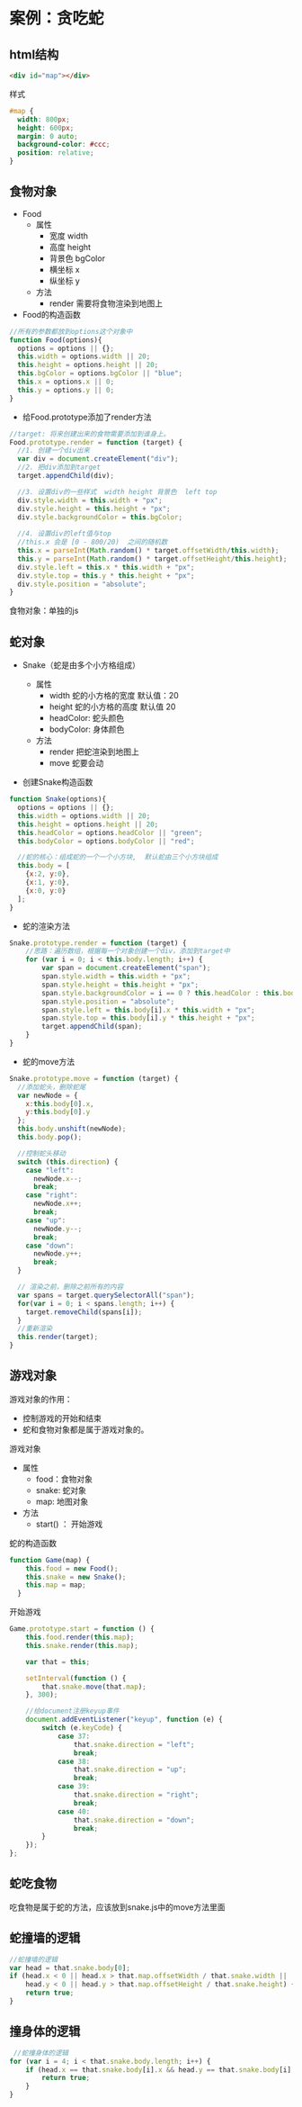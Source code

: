 # 案例：贪吃蛇

## html结构

```html
<div id="map"></div>
```

样式

```css
#map {
  width: 800px;
  height: 600px;
  margin: 0 auto;
  background-color: #ccc;
  position: relative;
}
```

## 食物对象

- Food
  - 属性
    - 宽度 width
    - 高度 height
    - 背景色 bgColor
    - 横坐标  x
    - 纵坐标  y
  - 方法
    - render  需要将食物渲染到地图上
- Food的构造函数

```javascript
//所有的参数都放到options这个对象中
function Food(options){
  options = options || {};
  this.width = options.width || 20;
  this.height = options.height || 20;
  this.bgColor = options.bgColor || "blue";
  this.x = options.x || 0;
  this.y = options.y || 0;
}
```

- 给Food.prototype添加了render方法

```javascript
//target: 将来创建出来的食物需要添加到谁身上。
Food.prototype.render = function (target) {
  //1. 创建一个div出来
  var div = document.createElement("div");
  //2. 把div添加到target
  target.appendChild(div);

  //3. 设置div的一些样式  width height 背景色  left top
  div.style.width = this.width + "px";
  div.style.height = this.height + "px";
  div.style.backgroundColor = this.bgColor;
  
  //4. 设置div的left值与top
  //this.x 会是 [0 - 800/20)  之间的随机数
  this.x = parseInt(Math.random() * target.offsetWidth/this.width);
  this.y = parseInt(Math.random() * target.offsetHeight/this.height);
  div.style.left = this.x * this.width + "px";
  div.style.top = this.y * this.height + "px";
  div.style.position = "absolute";
}
```

食物对象：单独的js



## 蛇对象

- Snake（蛇是由多个小方格组成）
  - 属性
    - width  蛇的小方格的宽度 默认值：20
    - height 蛇的小方格的高度 默认值 20
    - headColor:  蛇头颜色
    - bodyColor: 身体颜色
  - 方法
    - render  把蛇渲染到地图上
    - move    蛇要会动



- 创建Snake构造函数

```javascript
function Snake(options){
  options = options || {};
  this.width = options.width || 20;
  this.height = options.height || 20;
  this.headColor = options.headColor || "green";
  this.bodyColor = options.bodyColor || "red";

  //蛇的核心：组成蛇的一个一个小方块,  默认蛇由三个小方块组成
  this.body = [
    {x:2, y:0},
    {x:1, y:0},
    {x:0, y:0}
  ];
}
```

+ 蛇的渲染方法

```javascript
Snake.prototype.render = function (target) {
    //思路：遍历数组，根据每一个对象创建一个div，添加到target中
    for (var i = 0; i < this.body.length; i++) {
        var span = document.createElement("span");
        span.style.width = this.width + "px";
        span.style.height = this.height + "px";
        span.style.backgroundColor = i == 0 ? this.headColor : this.bodyColor;
        span.style.position = "absolute";
        span.style.left = this.body[i].x * this.width + "px";
        span.style.top = this.body[i].y * this.height + "px";
        target.appendChild(span);
    }
}
```

+ 蛇的move方法

```javascript
Snake.prototype.move = function (target) {
  //添加蛇头，删除蛇尾
  var newNode = {
    x:this.body[0].x,
    y:this.body[0].y
  };
  this.body.unshift(newNode);
  this.body.pop();

  //控制蛇头移动
  switch (this.direction) {
    case "left":
      newNode.x--;
      break;
    case "right":
      newNode.x++;
      break;
    case "up":
      newNode.y--;
      break;
    case "down":
      newNode.y++;
      break;
  }

  // 渲染之前，删除之前所有的内容
  var spans = target.querySelectorAll("span");
  for(var i = 0; i < spans.length; i++) {
    target.removeChild(spans[i]);
  }
  //重新渲染
  this.render(target);
}
```

## 游戏对象

游戏对象的作用：

+ 控制游戏的开始和结束
+ 蛇和食物对象都是属于游戏对象的。

游戏对象

+ 属性
  + food：食物对象
  + snake: 蛇对象
  + map: 地图对象
+ 方法
  + start() ： 开始游戏

蛇的构造函数

```javascript
function Game(map) {
    this.food = new Food();
    this.snake = new Snake();
    this.map = map;
  }
```

开始游戏

```javascript
Game.prototype.start = function () {
    this.food.render(this.map);
    this.snake.render(this.map);

    var that = this;

    setInterval(function () {
        that.snake.move(that.map);
    }, 300);

    //给document注册keyup事件
    document.addEventListener("keyup", function (e) {
        switch (e.keyCode) {
            case 37:
                that.snake.direction = "left";
                break;
            case 38:
                that.snake.direction = "up";
                break;
            case 39:
                that.snake.direction = "right";
                break;
            case 40:
                that.snake.direction = "down";
                break;
        }
    });
};
```

## 蛇吃食物

吃食物是属于蛇的方法，应该放到snake.js中的move方法里面



## 蛇撞墙的逻辑

```javascript
//蛇撞墙的逻辑
var head = that.snake.body[0];
if (head.x < 0 || head.x > that.map.offsetWidth / that.snake.width ||
    head.y < 0 || head.y > that.map.offsetHeight / that.snake.height) {
    return true;
}
```

## 撞身体的逻辑

```javascript
 //蛇撞身体的逻辑
for (var i = 4; i < that.snake.body.length; i++) {
    if (head.x == that.snake.body[i].x && head.y == that.snake.body[i].y) {
        return true;
    }
}
```

